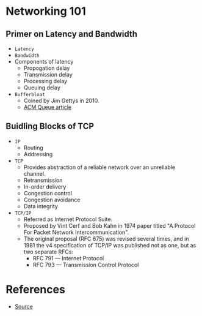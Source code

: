 # Networking 101
## Primer on Latency and Bandwidth
* `Latency`
* `Bandwidth`
* Components of latency
  * Propogation delay
  * Transmission delay
  * Processing delay
  * Queuing delay
* `Bufferbloat`
  * Coined by Jim Gettys in 2010.
  * [ACM Queue article](http://queue.acm.org/detail.cfm?id=2209336)
## Buidling Blocks of TCP
* `IP`
  * Routing
  * Addressing
* `TCP`
  * Provides abstraction of a reliable network over an unreliable channel.
  * Retransmission
  * In-order delivery
  * Congestion control
  * Congestion avoidance
  * Data integrity
* `TCP/IP`
  * Referred as Internet Protocol Suite.
  * Proposed by Vint Cerf and Bob Kahn in 1974 paper titled "A Protocol For Packet Network Intercommunication".
  * The original proposal (RFC 675) was revised several times, and in 1981 the v4 specification of TCP/IP was published not as one, but as two separate RFCs:
    * RFC 791 — Internet Protocol
    * RFC 793 — Transmission Control Protocol
# References
* [Source](https://hpbn.co/)